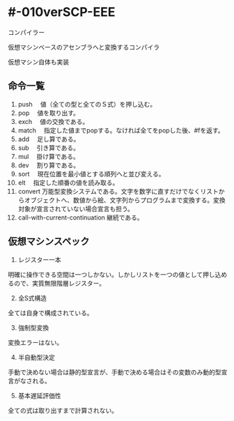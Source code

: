 # #-010verSCP-EEE
コンパイラー

仮想マシンベースのアセンブラへと変換するコンパイラ

仮想マシン自体も実装
## 命令一覧
1. push
　値（全ての型と全てのＳ式）を押し込む。
2. pop
　値を取り出す。
3. exch
　値の交換である。
4. match
　指定した値までpopする。なければ全てをpopした後、#fを返す。
5. add
　足し算である。
6. sub
　引き算である。
7. mul
　掛け算である。
8. dev
　割り算である。
9. sort
　現在位置を最小値とする順列へと並び変える。
10. elt
　指定した順番の値を読み取る。
11. convert
  万能型変換システムである。文字を数字に直すだけでなくリストからオブジェクトへ、数値から絵、文字列からプログラムまで変換する。変換対象が宣言されていない場合宣言も担う。
12. call-with-current-continuation
 継続である。
## 仮想マシンスペック
1. レジスター一本

明確に操作できる空間は一つしかない。しかしリストを一つの値として押し込めるので、実質無限階層レジスター。

2. 全S式構造

全ては自身で構成されている。

3. 強制型変換

変換エラーはない。

4. 半自動型決定

手動で決めない場合は静的型宣言が、手動で決める場合はその変数のみ動的型宣言がなされる。

5. 基本遅延評価性

全ての式は取り出すまで計算されない。
